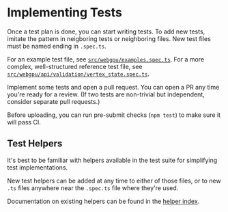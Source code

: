 # Implementing Tests

Once a test plan is done, you can start writing tests.
To add new tests, imitate the pattern in neigboring tests or neighboring files.
New test files must be named ending in `.spec.ts`.

For an example test file, see [`src/webgpu/examples.spec.ts`](../../src/webgpu/examples.spec.ts).
For a more complex, well-structured reference test file, see
[`src/webgpu/api/validation/vertex_state.spec.ts`](../../src/webgpu/api/validation/vertex_state.spec.ts).

Implement some tests and open a pull request. You can open a PR any time you're ready for a review.
(If two tests are non-trivial but independent, consider separate pull requests.)

Before uploading, you can run pre-submit checks (`npm test`) to make sure it will pass CI.

## Test Helpers

It's best to be familiar with helpers available in the test suite for simplifying
test implementations.

New test helpers can be added at any time to either of those files, or to new `.ts` files anywhere
near the `.spec.ts` file where they're used.

Documentation on existing helpers can be found in the [helper index](../helper_index.md).
